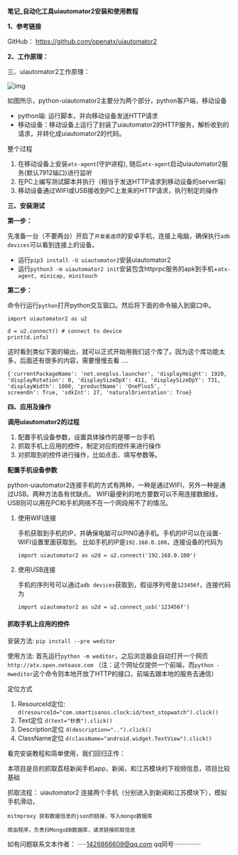 **笔记_自动化工具uiautomator2安装和使用教程**

**1、参考链接**

 GitHub： https://github.com/openatx/uiautomator2 

**2、工作原理：**

三、uiautomator2工作原理：

![img](https://img2018.cnblogs.com/blog/1231206/201903/1231206-20190317123618691-734760575.png)

如图所示，python-uiautomator2主要分为两个部分，python客户端，移动设备

- python端: 运行脚本，并向移动设备发送HTTP请求
- 移动设备：移动设备上运行了封装了uiautomator2的HTTP服务，解析收到的请求，并转化成uiautomator2的代码。

整个过程

1. 在移动设备上安装`atx-agent`(守护进程), 随后`atx-agent`启动uiautomator2服务(默认7912端口)进行监听
2. 在PC上编写测试脚本并执行（相当于发送HTTP请求到移动设备的server端）
3. 移动设备通过WIFI或USB接收到PC上发来的HTTP请求，执行制定的操作

**三、安装测试**

**第一步：**

先准备一台（不要两台）开启了`开发者选项`的安卓手机，连接上电脑，确保执行`adb devices`可以看到连接上的设备。

- 运行`pip3 install -U uiautomator2`安装uiautomator2
- 运行`python3 -m uiautomator2 init`安装包含httprpc服务的apk到手机+`atx-agent, minicap, minitouch`

**第二步：**

命令行运行`python`打开python交互窗口。然后将下面的命令输入到窗口中。

```
import uiautomator2 as u2

d = u2.connect() # connect to device
print(d.info)
```

这时看到类似下面的输出，就可以正式开始用我们这个库了。因为这个库功能太多，后面还有很多的内容，需要慢慢去看 ....

```
{'currentPackageName': 'net.oneplus.launcher', 'displayHeight': 1920, 'displayRotation': 0, 'displaySizeDpX': 411, 'displaySizeDpY': 731, 'displayWidth': 1080, 'productName': 'OnePlus5', '
screenOn': True, 'sdkInt': 27, 'naturalOrientation': True}
```

**四、应用及操作**

**调用uiautomator2的过程**

1. 配置手机设备参数，设置具体操作的是哪一台手机
2. 抓取手机上应用的控件，制定对应的控件来进行操作
3. 对抓取到的控件进行操作，比如点击、填写参数等。

**配置手机设备参数**

python-uiautomator2连接手机的方式有两种，一种是通过WIFI，另外一种是通过USB。两种方法各有优缺点。
WIFI最便利的地方要数可以不用连接数据线，USB则可以用在PC和手机网络不在一个网段用不了的情况。

1. 使用WIFI连接

   手机获取到手机的IP，并确保电脑可以PING通手机。手机的IP可以在设置-WIFI设置里面获取到。
   比如手机的IP是`192.168.0.100`，连接设备的代码为

   ```
   import uiautomator2 as u2d = u2.connect('192.168.0.100')
   ```

2. 使用USB连接

   手机的序列号可以通过`adb devices`获取到，假设序列号是`123456f`，连接代码为

   ```
   import uiautomator2 as u2d = u2.connect_usb('123456f')
   ```

#### 抓取手机上应用的控件

安装方法: `pip install --pre weditor`

使用方法: 
首先运行`python -m weditor`，之后浏览器会自动打开一个网页 `http://atx.open.netease.com` （注：这个网址仅提供一个前端，而`python -mweditor`这个命令则本地开放了HTTP的接口，前端去跟本地的服务去通信）

定位方式

1. ResourceId定位: `d(resourceId="com.smartisanos.clock:id/text_stopwatch").click()`
2. Text定位 `d(text="秒表").click()`
3. Description定位 `d(description="..").click()`
4. ClassName定位 `d(className="android.widget.TextView").click()`


看完安装教程和简单使用，我们回归正传：

本项目是目的抓取荔枝新闻手机app，新闻，和江苏模块的下视频信息，项目比较基础

抓取流程：
    uiautomator2 连接两个手机（分别进入到新闻和江苏模块下），模拟手机滑动，

    mitmproxy 获取数据信息的json的链接，写入mongo数据库

    爬虫程序，负责扫MongoDB数据库，请求链接抓取信息

如有问题联系文本作者：
·····1426866609@qq.com    qq同号···············